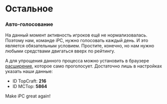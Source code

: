 # Остальное

### Авто-голосование

На данный момент активность игроков ещё не нормализовалась. Поэтому нам, команде iPC, нужно голосовать каждый день. И это является обязательным условием. Простите, конечно, но нам нужно любыми средствами двигаться вверх по рейтингу.

А для упрощения данного процесса можно установить в браузере [расширение](//chrome.google.com/webstore/detail/auto-vote-minecraftratin/mdfmiljoheedihbcfiifopgmlcincadd), которое само проголосует. Достаточно лишь в настройках указать наши данные:

* ID TopСraft: **216**
* ID MCTop: **5864**

Make iPC great again!



